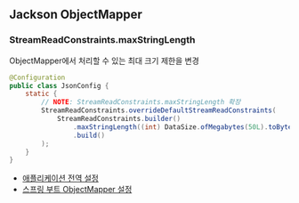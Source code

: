 ## Jackson ObjectMapper

### StreamReadConstraints.maxStringLength

ObjectMapper에서 처리할 수 있는 최대 크기 제한을 변경

```java
@Configuration
public class JsonConfig {
    static {
        // NOTE: StreamReadConstraints.maxStringLength 확장
        StreamReadConstraints.overrideDefaultStreamReadConstraints(
            StreamReadConstraints.builder()
                .maxStringLength((int) DataSize.ofMegabytes(50L).toBytes())
                .build()
        );
    }
}
```

- [애플리케이션 전역 설정](https://github.com/spring-projects/spring-boot/issues/34709#issuecomment-1593441991)
- [스프링 부트 ObjectMapper 설정](https://github.com/spring-projects/spring-boot/issues/34709#issuecomment-1482939940)

